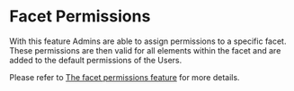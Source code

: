 # Facet Permissions

With this feature Admins are able to assign permissions to a specific facet. These permissions are then valid for all elements within the facet and are added to the default permissions of the Users.

Please refer to [The facet permissions feature](/docs/admin/administration/permissions/facet-permission-feature.md) for more details. 
